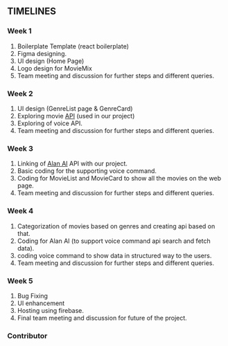 ## TIMELINES


### Week 1
1. Boilerplate Template (react boilerplate)
2. Figma designing.
3. UI design (Home Page)
4. Logo design for MovieMix
5. Team meeting and discussion for further steps and different queries.


### Week 2
1. UI design (GenreList page & GenreCard)
2. Exploring movie [API](http://www.themoviedb.org/) (used in our project)
3. Exploring of voice API.
4. Team meeting and discussion for further steps and different queries.


### Week 3
1. Linking of [Alan AI](https://alan.app/) API with our project. 
2. Basic coding for the supporting voice command.
3. Coding for MovieList and MovieCard to show all the movies on the web page.
4. Team meeting and discussion for further steps and different queries.


### Week 4
1. Categorization of movies based on genres and creating api based on that.
2. Coding for Alan AI  (to support voice command api search and fetch data).
3. coding voice command to show data in structured way to the users.
4. Team meeting and discussion for further steps and different queries.


### Week 5
1. Bug Fixing
2. UI enhancement 
3. Hosting using firebase.
4. Final team meeting and discussion for future of the project.

### Contributor




